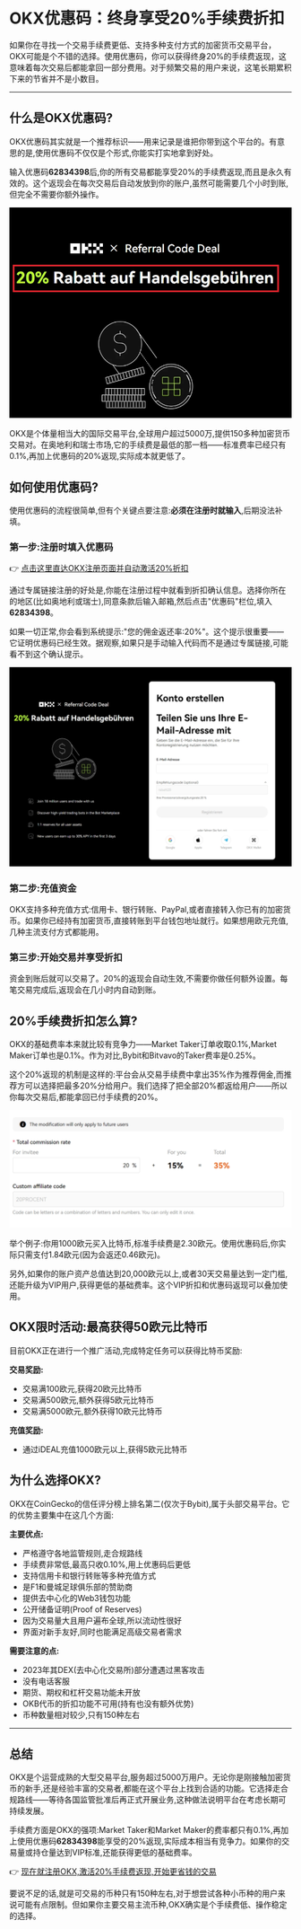 # OKX优惠码：终身享受20%手续费折扣

如果你在寻找一个交易手续费更低、支持多种支付方式的加密货币交易平台，OKX可能是个不错的选择。使用优惠码，你可以获得终身20%的手续费返现，这意味着每次交易后都能拿回一部分费用。对于频繁交易的用户来说，这笔长期累积下来的节省并不是小数目。

---

## 什么是OKX优惠码?

OKX优惠码其实就是一个推荐标识——用来记录是谁把你带到这个平台的。有意思的是,使用优惠码不仅仅是个形式,你能实打实地拿到好处。

输入优惠码**62834398**后,你的所有交易都能享受20%的手续费返现,而且是永久有效的。这个返现会在每次交易后自动发放到你的账户,虽然可能需要几个小时到账,但完全不需要你额外操作。

![OKX优惠码激活界面展示](image/2528609137010.webp)

OKX是个体量相当大的国际交易平台,全球用户超过5000万,提供150多种加密货币交易对。在奥地利和瑞士市场,它的手续费是最低的那一档——标准费率已经只有0.1%,再加上优惠码的20%返现,实际成本就更低了。

## 如何使用优惠码?

使用优惠码的流程很简单,但有个关键点要注意:**必须在注册时就输入**,后期没法补填。

### 第一步:注册时填入优惠码

👉 [点击这里直达OKX注册页面并自动激活20%折扣](https://www.okx.com/join/62834398)

通过专属链接注册的好处是,你能在注册过程中就看到折扣确认信息。选择你所在的地区(比如奥地利或瑞士),同意条款后输入邮箱,然后点击"优惠码"栏位,填入**62834398**。

如果一切正常,你会看到系统提示:"您的佣金返还率:20%"。这个提示很重要——它证明优惠码已经生效。据观察,如果只是手动输入代码而不是通过专属链接,可能看不到这个确认提示。

![验证20%手续费返现激活成功](image/556431762.webp)

### 第二步:充值资金

OKX支持多种充值方式:信用卡、银行转账、PayPal,或者直接转入你已有的加密货币。如果你已经持有加密货币,直接转账到平台钱包地址就行。如果想用欧元充值,几种主流支付方式都能用。

### 第三步:开始交易并享受折扣

资金到账后就可以交易了。20%的返现会自动生效,不需要你做任何额外设置。每笔交易完成后,返现会在几小时内自动到账。

## 20%手续费折扣怎么算?

OKX的基础费率本来就比较有竞争力——Market Taker订单收取0.1%,Market Maker订单也是0.1%。作为对比,Bybit和Bitvavo的Taker费率是0.25%。

这个20%返现的机制是这样的:平台会从交易手续费中拿出35%作为推荐佣金,而推荐方可以选择把最多20%分给用户。我们选择了把全部20%都返给用户——所以你每次交易后,都能拿回已付手续费的20%。

![20%手续费返现到账记录](image/82638935.webp)

举个例子:你用1000欧元买入比特币,标准手续费是2.30欧元。使用优惠码后,你实际只需支付1.84欧元(因为会返还0.46欧元)。

另外,如果你的账户资产总值达到20,000欧元以上,或者30天交易量达到一定门槛,还能升级为VIP用户,获得更低的基础费率。这个VIP折扣和优惠码返现可以叠加使用。

## OKX限时活动:最高获得50欧元比特币

目前OKX正在进行一个推广活动,完成特定任务可以获得比特币奖励:

**交易奖励:**
- 交易满100欧元,获得20欧元比特币
- 交易满500欧元,额外获得5欧元比特币  
- 交易满5000欧元,额外获得10欧元比特币

**充值奖励:**
- 通过iDEAL充值1000欧元以上,获得5欧元比特币

## 为什么选择OKX?

OKX在CoinGecko的信任评分榜上排名第二(仅次于Bybit),属于头部交易平台。它的优势主要集中在这几个方面:

**主要优点:**
- 严格遵守各地监管规则,走合规路线
- 手续费非常低,最高只收0.10%,用上优惠码后更低
- 支持信用卡和银行转账等多种充值方式
- 是F1和曼城足球俱乐部的赞助商
- 提供去中心化的Web3钱包功能
- 公开储备证明(Proof of Reserves)
- 因为交易量大且用户遍布全球,所以流动性很好
- 界面对新手友好,同时也能满足高级交易者需求

**需要注意的点:**
- 2023年其DEX(去中心化交易所)部分遭遇过黑客攻击
- 没有电话客服
- 期货、期权和杠杆交易功能未开放
- OKB代币的折扣功能不可用(持有也没有额外优势)
- 币种数量相对较少,只有150种左右


---

## 总结

OKX是个运营成熟的大型交易平台,服务超过5000万用户。无论你是刚接触加密货币的新手,还是经验丰富的交易者,都能在这个平台上找到合适的功能。它选择走合规路线——等待各国监管批准后再正式开展业务,这种做法说明平台在考虑长期可持续发展。

手续费方面是OKX的强项:Market Taker和Market Maker的费率都只有0.1%,再加上使用优惠码**62834398**能享受的20%返现,实际成本相当有竞争力。如果你的交易量或持仓量达到VIP标准,还能获得更低的基础费率。

👉 [现在就注册OKX,激活20%手续费返现,开始更省钱的交易](https://www.okx.com/join/62834398)

要说不足的话,就是可交易的币种只有150种左右,对于想尝试各种小币种的用户来说可能有点限制。但如果你主要交易主流币种,OKX确实是个手续费低、操作稳定的选择。
